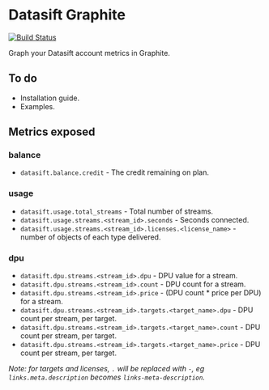 # Datasift Graphite

[![Build Status](https://travis-ci.org/lextoumbourou/datasift-graphite.svg?branch=master)](https://travis-ci.org/lextoumbourou/datasift-graphite)

Graph your Datasift account metrics in Graphite.

## To do

* Installation guide.
* Examples.

## Metrics exposed

### balance

* ``datasift.balance.credit`` - The credit remaining on plan.

### usage

* ``datasift.usage.total_streams`` - Total number of streams.
* ``datasift.usage.streams.<stream_id>.seconds`` - Seconds connected.
* ``datasift.usage.streams.<stream_id>.licenses.<license_name>`` - number of objects of each type delivered.

### dpu


* ``datasift.dpu.streams.<stream_id>.dpu`` - DPU value for a stream.
* ``datasift.dpu.streams.<stream_id>.count`` - DPU count for a stream.
* ``datasift.dpu.streams.<stream_id>.price`` - (DPU count * price per DPU) for a stream.
* ``datasift.dpu.streams.<stream_id>.targets.<target_name>.dpu`` - DPU count per stream, per target.
* ``datasift.dpu.streams.<stream_id>.targets.<target_name>.count`` - DPU count per stream, per target.
* ``datasift.dpu.streams.<stream_id>.targets.<target_name>.price`` - DPU count per stream, per target.

*Note: for targets and licenses, ``.`` will be replaced with ``-``, eg ``links.meta.description`` becomes ``links-meta-description``.*
